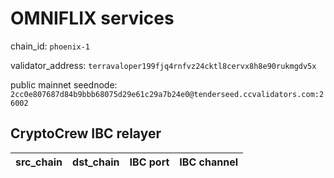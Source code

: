 # OMNIFLIX services

chain_id: `phoenix-1`

validator_address: `terravaloper199fjq4rnfvz24cktl8cervx8h8e90rukmgdv5x`

public mainnet seednode: `2cc0e807687d84b9bbb68075d29e61c29a7b24e0@tenderseed.ccvalidators.com:26002`

## CryptoCrew IBC relayer

| src_chain | dst_chain | IBC port | IBC channel |    
| --------------- | --------------- | ------------ | -------------- |

